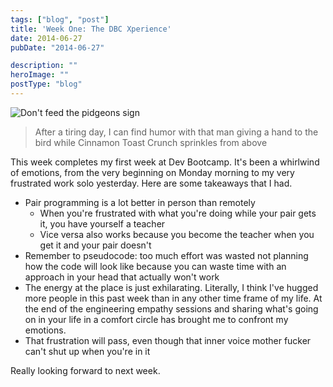 ```yaml
---
tags: ["blog", "post"]
title: 'Week One: The DBC Xperience'
date: 2014-06-27
pubDate: "2014-06-27"

description: ""
heroImage: ""
postType: "blog"
---
```




![Don't feed the pidgeons sign](https://static1.squarespace.com/static/512515d2e4b08a76159c79b3/t/53ad786ee4b0b3e2d9649f9e/1403877503360/?format=2500w)

> After a tiring day, I can find humor with that man giving a hand to the bird while Cinnamon Toast Crunch sprinkles from above

This week completes my first week at Dev Bootcamp. It's been a whirlwind of emotions, from the very beginning on Monday morning to my very frustrated work solo yesterday. Here are some takeaways that I had.

- Pair programming is a lot better in person than remotely
  - When you're frustrated with what you're doing while your pair gets it, you have yourself a teacher
  - Vice versa also works because you become the teacher when you get it and your pair doesn't
- Remember to pseudocode: too much effort was wasted not planning how the code will look like because you can waste time with an approach in your head that actually won't work
- The energy at the place is just exhilarating. Literally, I think I've hugged more people in this past week than in any other time frame of my life. At the end of the engineering empathy sessions and sharing what's going on in your life in a comfort circle has brought me to confront my emotions.
- That frustration will pass, even though that inner voice mother fucker can't shut up when you're in it

Really looking forward to next week.

